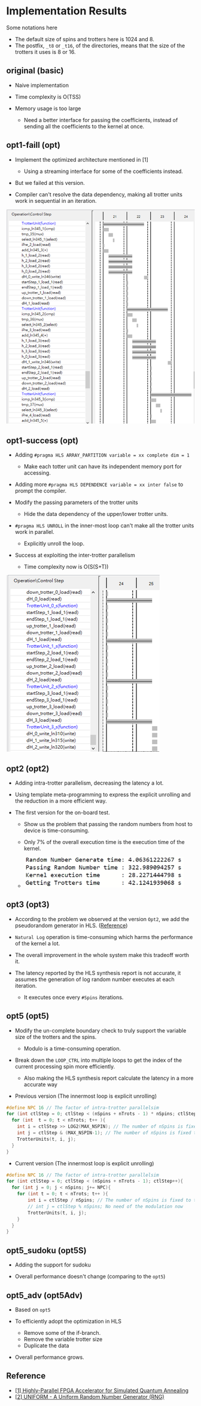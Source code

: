 # Implementation Results

Some notations here

* The default size of spins and trotters here is 1024 and 8.
* The postfix, `_t8` or `_t16`, of the directories, means that the size of the trotters it uses is 8 or 16.

## original (basic)

* Naive implementation

* Time complexity is O(TSS)

* Memory usage is too large
  * Need a better interface for passing the coefficients, instead of sending all the coefficients to the kernel at once.

## opt1-faill (opt)

* Implement the optimized architecture mentioned in [1]
  * Using a streaming interface for some of the coefficients instead.

* But we failed at this version.

* Compiler can't resolve the data dependency, making all trotter units work in sequential in an iteration.

![opt1-failed](https://raw.githubusercontent.com/allen880117/Simulated-Quantum-Annealing/main/impl_result/image/opt1-failed-inter.png)

## opt1-success (opt)

* Adding `#pragma HLS ARRAY_PARTITION variable = xx complete dim = 1` 
  * Make each totter unit can have its independent memory port for accessing.

* Adding more `#pragma HLS DEPENDENCE variable = xx inter false` to prompt the compiler.

* Modify the passing parameters of the trotter units 
  * Hide the data dependency of the upper/lower trotter units.

* `#pragma HLS UNROLL` in the inner-most loop can't make all the trotter units work in parallel.
  * Explicitly unroll the loop.

* Success at exploiting the inter-trotter parallelism
  * Time complexity now is O(S(S+T))

![opt1-success](https://raw.githubusercontent.com/allen880117/Simulated-Quantum-Annealing/main/impl_result/image/opt1-success-inter.png)

## opt2 (opt2)

* Adding intra-trotter parallelism, decreasing the latency a lot.

* Using template meta-programming to express the explicit unrolling and the reduction in a more efficient way.

* The first version for the on-board test.
  * Show us the problem that passing the random numbers from host to device is time-consuming.
  * Only 7% of the overall execution time is the execution time of the kernel.

  * ![rng](https://raw.githubusercontent.com/allen880117/Simulated-Quantum-Annealing/main/impl_result/image/rng_time.png)

## opt3 (opt3)

* According to the problem we observed at the version `Opt2`, we add the pseudorandom generator in HLS. ([Reference](https://people.sc.fsu.edu/~jburkardt/cpp_src/uniform/uniform.html))

* `Natural Log` operation is time-consuming which harms the performance of the kernel a lot.

* The overall improvement in the whole system make this tradeoff worth it.

* The latency reported by the HLS synthesis report is not accurate, it assumes the generation of log random number executes at each iteration.
  * It executes once every `#Spins` iterations.

## opt5 (opt5)

* Modify the un-complete boundary check to truly support the variable size of the trotters and the spins.
  * Modulo is a time-consuming operation.

* Break down the `LOOP_CTRL` into multiple loops to get the index of the current processing spin more efficiently.
  * Also making the HLS synthesis report calculate the latency in a more accurate way

* Previous version (The innermost loop is explicit unrolling)

```C++
#define NPC 16 // The factor of intra-trotter parallelsim
for (int ctlStep = 0; ctlStep < (nSpins + nTrots - 1) * nSpins; ctlStep+= NPC ){
  for (int  t = 0; t < nTrots; t++ ){
    int i = ctlStep >> LOG2(MAX_NSPIN); // The number of nSpins is fixed to the MAX_NSPIN
    int j = ctlStep & (MAX_NSPIN-1); // The number of nSpins is fixed to the MAX_NSPIN
    TrotterUnits(t, i, j);
  }
}

```

* Current version (The innermost loop is explicit unrolling)

```C++
#define NPC 16 // The factor of intra-trotter parallelsim
for (int ctlStep = 0; ctlStep < (nSpins + nTrots - 1); ctlStep++){
  for (int j = 0; j < nSpins; j+= NPC){
    for (int t = 0; t < nTrots; t++ ){
        int i = ctlStep / nSpins; // The number of nSpins is fixed to the MAX_NSPIN
        // int j = ctlStep % nSpins; No need of the modulation now
        TrotterUnits(t, i, j);
    }
  }
}
```

## opt5_sudoku (opt5S)

* Adding the support for sudoku

* Overall performance doesn't change (comparing to the `opt5`)

## opt5_adv (opt5Adv)

* Based on `opt5`

* To efficiently adopt the optimization in HLS
  * Remove some of the if-branch.
  * Remove the variable trotter size
  * Duplicate the data

* Overall performance grows.

## Reference

* [[1] Highly-Parallel FPGA Accelerator for Simulated Quantum Annealing](https://ieeexplore.ieee.org/document/8918417)
* [[2] UNIFORM - A Uniform Random Number Generator (RNG)](https://people.sc.fsu.edu/~jburkardt/cpp_src/uniform/uniform.html)
